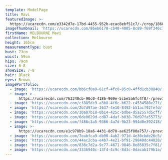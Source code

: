 ```yaml
---
template: ModelPage
title: Mavi
featuredImage: >-
  https://ucarecdn.com/e3342d7e-17bd-4455-952b-ecac8ebf51c7/-/crop/1860x1064/0,715/-/preview/
imageThumbnail: 'https://ucarecdn.com/86eb6178-cb40-4005-8c89-f69f346c71a0/'
firstName: MELBOURNE Mavi
collection: Melbourne
height: 165cm
measurementType: bust
bust: 73cm
waist: 59cm
hips: 79cm
size: 6-8
shoeSize: 7-8
hair: Black
eyes: Brown
imagePortfolio:
  - image: 'https://ucarecdn.com/bb6cf0a9-61cf-4fc0-85c0-4ffd1cb30840/'
  - image: >-
      https://ucarecdn.com/763340cb-90c0-4186-969e-5cbe5a6fc4f0/-/preview/-/rotate/270/
  - image: 'https://ucarecdn.com/cf885dc9-a3b8-4f6c-b622-c4534580e27f/'
  - image: 'https://ucarecdn.com/2b7d97ae-3637-4e10-8492-b51acf92fefd/'
  - image: 'https://ucarecdn.com/30a07b18-0b14-425c-bdbe-d5a2557d5cff/'
  - image: 'https://ucarecdn.com/6de0629d-cd87-4daf-b038-76d97fa55773/'
  - image: 'https://ucarecdn.com/f486c3a5-9366-4a7d-9b23-994d0e392418/'
  - image: >-
      https://ucarecdn.com/e1c978b9-18a6-4431-8d78-ae625f80a757/-/preview/-/rotate/270/
  - image: 'https://ucarecdn.com/7eabfca9-db90-4ab2-971d-4e30cbde26c5/'
  - image: 'https://ucarecdn.com/44ac2cba-e4b7-4e21-bf91-29840dc44828/'
  - image: 'https://ucarecdn.com/838c7d2a-9c77-4671-9846-8e85835c7f81/'
  - image: 'https://ucarecdn.com/3336940c-13f4-4c9c-8d3c-0dacab179b1a/'
---
```


